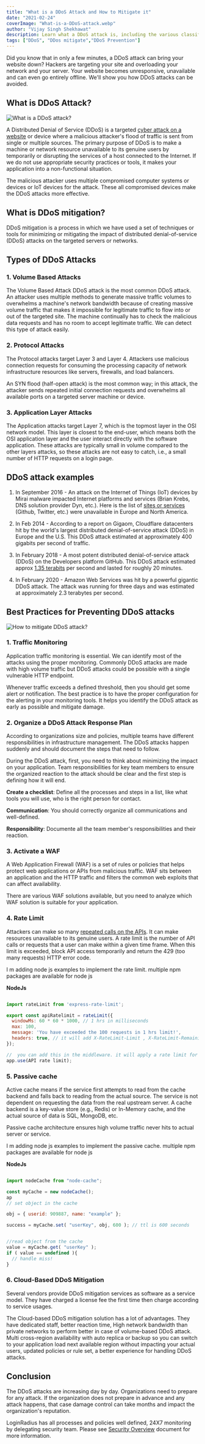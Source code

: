 ```yaml
---
title: "What is a DDoS Attack and How to Mitigate it"
date: "2021-02-24"
coverImage: "What-is-a-DDoS-attack.webp"
author: "Vijay Singh Shekhawat"
description: Learn what a DDoS attack is, including the various classifications of attacks, and how to defend your site from one.
tags: ["DDoS", "DDos mitigate","DDoS Prevention"]
---
```


Did you know that in only a few minutes, a DDoS attack can bring your website down? Hackers are targeting your site and overloading your network and your server. Your website becomes unresponsive, unavailable and can even go entirely offline. We'll show you how DDoS attacks can be avoided.

## What is DDoS Attack?

![What is a DDoS attack?](What-is-a-DDoS-attack.webp)

A Distributed Denial of Service (DDoS) is a targeted [cyber attack on a website](https://www.loginradius.com/blog/identity/2019/10/cybersecurity-attacks-business/) or device where a malicious attacker's flood of traffic is sent from single or multiple sources. The primary purpose of DDoS is to make a machine or network resource unavailable to its genuine users by temporarily or disrupting the services of a host connected to the Internet. If we do not use appropriate security practices or tools, it makes your application into a non-functional situation.

The malicious attacker uses multiple compromised computer systems or devices or IoT devices for the attack. These all compromised devices make the DDoS attacks more effective.

## What is DDoS mitigation?
DDoS mitigation is a process in which we have used a set of techniques or tools for minimizing or mitigating the impact of distributed denial-of-service (DDoS) attacks on the targeted servers or networks. 


## Types of DDoS Attacks

### 1. Volume Based Attacks
The Volume Based Attack DDoS attack is the most common DDoS attack. An attacker uses multiple methods to generate massive traffic volumes to overwhelms a machine's network bandwidth because of creating massive volume traffic that makes it impossible for legitimate traffic to flow into or out of the targeted site. The machine continually has to check the malicious data requests and has no room to accept legitimate traffic. We can detect this type of attack easily.

### 2. Protocol Attacks 
The Protocol attacks target Layer 3 and Layer 4. Attackers use malicious connection requests for consuming the processing capacity of network infrastructure resources like servers, firewalls, and load balancers.

An SYN flood (half-open attack) is the most common way; in this attack, the attacker sends repeated initial connection requests and overwhelms all available ports on a targeted server machine or device.

### 3. Application Layer Attacks

The Application attacks target Layer 7, which is the topmost layer in the OSI network model. This layer is closest to the end-user, which means both the OSI application layer and the user interact directly with the software application. These attacks are typically small in volume compared to the other layers attacks, so these attacks are not easy to catch, i.e., a small number of HTTP requests on a login page.

## DDoS attack examples

1. In September 2016 - An attack on the Internet of Things (IoT) devices by Mirai malware impacted Internet platforms and services (Brian Krebs, DNS solution provider Dyn, etc.). 
Here is the list of [sites or services](https://en.wikipedia.org/wiki/2016_Dyn_cyberattack#Affected_services) (Github, Twitter, etc.) were unavailable in Europe and North America.

2. In Feb 2014 - According to a report on Gigaom, Cloudflare datacenters hit by the world's largest distributed denial-of-service attack (DDoS) in Europe and the U.S. This DDoS attack estimated at approximately 400 gigabits per second of traffic.

4. In February 2018 - A most potent distributed denial-of-service attack (DDoS) on the Developers platform GitHub. This DDoS attack estimated approx [1.35 terabits](https://www.wired.com/story/github-ddos-memcached/) per second and lasted for roughly 20 minutes.

4. In February 2020 - Amazon Web Services was hit by a powerful gigantic DDoS attack. The attack was running for three days and was estimated at approximately 2.3 terabytes per second.


## Best Practices for Preventing DDoS attacks

![How to mitigate DDoS attack?](How-to-mitigate-DDoS-attack.webp)

### 1. Traffic Monitoring 
Application traffic monitoring is essential. We can identify most of the attacks using the proper monitoring. Commonly DDoS attacks are made with high volume traffic but DDoS attacks could be possible with a single vulnerable HTTP endpoint. 

Whenever traffic exceeds a defined threshold, then you should get some alert or notification. The best practice is to have the proper configuration for the alerting in your monitoring tools. It helps you identify the DDoS attack as early as possible and mitigate damage.

### 2. Organize a DDoS Attack Response Plan

According to organizations size and policies, multiple teams have different responsibilities in infrastructure management. The DDoS attacks happen suddenly and should document the steps that need to follow.

During the DDoS attack, first, you need to think about minimizing the impact on your application. Team responsibilities for key team members to ensure the organized reaction to the attack should be clear and the first step is defining how it will end.

**Create a checklist**: Define all the processes and steps in a list, like what tools you will use, who is the right person for contact.

**Communication**: You should correctly organize all communications and well-defined. 

**Responsibility**: Documente all the team member's responsibilities and their reaction. 

### 3. Activate a WAF
A Web Application Firewall (WAF) is a set of rules or policies that helps protect web applications or APIs from malicious traffic. WAF sits between an application and the HTTP traffic and filters the common web exploits that can affect availability.

There are various WAF solutions available, but you need to analyze which WAF solution is suitable for your application.


### 4. Rate Limit
Attackers can make so many [repeated calls on the APIs](https://www.loginradius.com/blog/engineering/best-practice-guide-for-rest-api-security/). It can make resources unavailable to its genuine users. A rate limit is the number of API calls or requests that a user can make within a given time frame. When this limit is exceeded, block API access temporarily and return the 429 (too many requests) HTTP error code.

I m adding node js examples to implement the rate limit. multiple npm packages are available for node js

 **NodeJs**

```javascript

import rateLimit from 'express-rate-limit';

export const apiRatelimit = rateLimit({
  windowMs: 60 * 60 * 1000, // 1 hrs in milliseconds
  max: 100,
  message: 'You have exceeded the 100 requests in 1 hrs limit!', 
  headers: true, // it will add X-RateLimit-Limit , X-RateLimit-Remaining and Retry-After Headers in the request 
});

//  you can add this in the middleware. it will apply a rate limit for all requests 
app.use(API rate limit);
```


### 5. Passive cache
Active cache means if the service first attempts to read from the cache backend and falls back to reading from the actual source. The service is not dependent on requesting the data from the real upstream server. A cache backend is a key-value store (e.g., Redis) or In-Memory cache, and the actual source of data is SQL, MongoDB, etc.

Passive cache architecture ensures high volume traffic never hits to actual server or service.

I m adding node js examples to implement the passive cache. multiple npm packages are available for node js

 **NodeJs**

```javascript

import nodeCache from "node-cache";

const myCache = new nodeCache();
ap
// set object in the cache 

obj = { userid: 909887, name: "example" };

success = myCache.set( "userKey", obj, 600 ); // ttl is 600 seconds 


//read object from the cache 
value = myCache.get( "userKey" );
if ( value == undefined ){
  // handle miss!
}

```

### 6. Cloud-Based DDoS Mitigation

Several vendors provide DDoS mitigation services as software as a service model. They have charged a license fee the first time then charge according to service usages. 

The Cloud-based DDoS mitigation solution has a lot of advantages. They have dedicated staff, better reaction time, High network bandwidth than private networks to perform better in case of volume-based DDoS attack. Multi cross-region availability with auto replica or backup so you can switch to your application load next available region without impacting your actual users, updated policies or rule set, a better experience for handling DDoS attacks.


## Conclusion

The DDoS attacks are increasing day by day. Organizations need to prepare for any attack. If the organization does not prepare in advance and any attack happens, that case damage control can take months and impact the organization's reputation. 

LoginRadius has all processes and policies well defined, 24X7 monitoring by delegating security team. Please see [Security Overview](https://www.loginradius.com/docs/security/overview/) document for more information.
